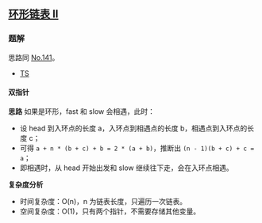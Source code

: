 ## [环形链表 II](https://leetcode-cn.com/problems/linked-list-cycle-ii/)
### 题解
思路同 [No.141](141.md)。

+ [TS](../../ts/256/142.ts)

#### 双指针
**思路**
如果是环形，fast 和 slow 会相遇，此时：
+ 设 head 到入环点的长度 a，入环点到相遇点的长度 b，相遇点到入环点的长度 c；
+ 可得 `a + n * (b + c) + b = 2 * (a + b)`，推断出 `(n - 1)(b + c) + c = a`；
+ 即相遇时，从 head 开始出发和 slow 继续往下走，会在入环点相遇。

**复杂度分析**
+ 时间复杂度：O(n)，n 为链表长度，只遍历一次链表。
+ 空间复杂度：O(1)，只有两个指针，不需要存储其他变量。  